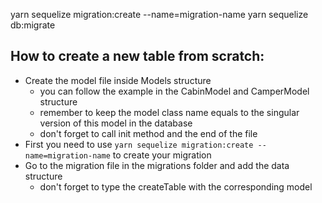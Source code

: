 yarn sequelize migration:create --name=migration-name
yarn sequelize db:migrate


## How to create a new table from scratch:
- Create the model file inside Models structure
  - you can follow the example in the CabinModel and CamperModel structure
  - remember to keep the model class name equals to the singular version of this model in the database
  - don't forget to call init method and the end of the file
- First you need to use `yarn sequelize migration:create --name=migration-name` to create your migration
- Go to the migration file in the migrations folder and add the data structure
  - don't forget to type the createTable with the corresponding model